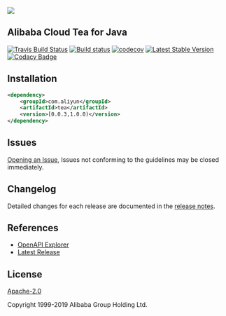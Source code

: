 
![](https://aliyunsdk-pages.alicdn.com/icons/AlibabaCloud.svg)

## Alibaba Cloud Tea for Java

[![Travis Build Status](https://travis-ci.org/aliyun/tea-java.svg?branch=master)](https://travis-ci.org/aliyun/tea-java)
[![Build status](https://ci.appveyor.com/api/projects/status/10g6aivxp0jwebr3?svg=true)](https://ci.appveyor.com/project/aliyun/tea-java)
[![codecov](https://codecov.io/gh/aliyun/tea-java/branch/master/graph/badge.svg)](https://codecov.io/gh/aliyun/tea-java)
[![Latest Stable Version](https://img.shields.io/maven-central/v/com.aliyun/tea.svg?label=Maven%20Central)](https://search.maven.org/search?q=g:%22com.aliyun%22%20AND%20a:%22tea%22)
[![Codacy Badge](https://api.codacy.com/project/badge/Grade/9fb12d023eae49708807c3fc92a9370f)](https://www.codacy.com/manual/aliyun/tea-java?utm_source=github.com&amp;utm_medium=referral&amp;utm_content=aliyun/tea-java&amp;utm_campaign=Badge_Grade)

## Installation

```xml
<dependency>
    <groupId>com.aliyun</groupId>
    <artifactId>tea</artifactId>
    <version>[0.0.3,1.0.0)</version>
</dependency>
```

## Issues
[Opening an Issue](https://github.com/aliyun/tea-java/issues/new), Issues not conforming to the guidelines may be closed immediately.

## Changelog
Detailed changes for each release are documented in the [release notes](./ChangeLog.txt).

## References
* [OpenAPI Explorer](https://api.aliyun.com/)
* [Latest Release](https://github.com/aliyun/tea-java)

## License
[Apache-2.0](http://www.apache.org/licenses/LICENSE-2.0)

Copyright 1999-2019 Alibaba Group Holding Ltd.